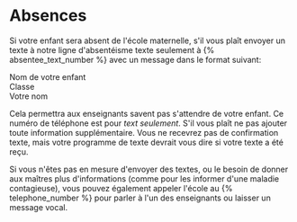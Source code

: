 # Absences

Si votre enfant sera absent de l'école maternelle, s'il vous plaît envoyer un texte à notre ligne d'absentéisme texte seulement à
{% absentee_text_number %} avec un message dans le format suivant:

Nom de votre enfant  
Classe  
Votre nom  

Cela permettra aux enseignants savent pas s'attendre de votre enfant. Ce numéro de téléphone est pour _text seulement_. S'il vous plaît ne pas ajouter toute information supplémentaire. Vous ne recevrez pas de confirmation
texte, mais votre programme de texte devrait vous dire si votre texte a été reçu.

Si vous n'êtes pas en mesure d'envoyer des textes, ou le besoin de donner aux maîtres plus d'informations (comme
pour les informer d'une maladie contagieuse), vous pouvez également appeler l'école au {% telephone_number %} pour parler
à l'un des enseignants ou laisser un message vocal.
